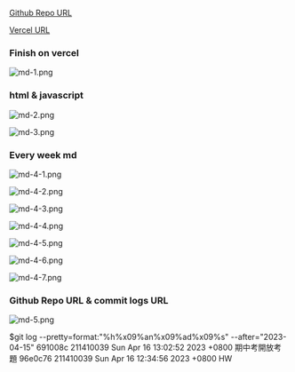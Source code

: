[Github Repo URL](https://github.com/211410039/1112-1N-js-demo-id)

[Vercel URL](https://1112-1-n-js-demo-id.vercel.app/)

### Finish on vercel 

![md-1.png](https://qmfqlvkbasosvmqhicrw.supabase.co/storage/v1/object/public/demo-39/md_img/md-1.png?t=2023-04-16T04%3A38%3A33.871Z)

### html & javascript

![md-2.png](https://qmfqlvkbasosvmqhicrw.supabase.co/storage/v1/object/public/demo-39/md_img/md-2.png?t=2023-04-16T04%3A38%3A33.871Z)

![md-3.png](https://qmfqlvkbasosvmqhicrw.supabase.co/storage/v1/object/public/demo-39/md_img/md-3.png?t=2023-04-16T04%3A38%3A33.871Z)

### Every week md 

![md-4-1.png](https://qmfqlvkbasosvmqhicrw.supabase.co/storage/v1/object/public/demo-39/md_img/md-4-1.png?t=2023-04-16T04%3A38%3A33.871Z)

![md-4-2.png](https://qmfqlvkbasosvmqhicrw.supabase.co/storage/v1/object/public/demo-39/md_img/md-4-2.png?t=2023-04-16T04%3A38%3A33.871Z)

![md-4-3.png](https://qmfqlvkbasosvmqhicrw.supabase.co/storage/v1/object/public/demo-39/md_img/md-4-3.png?t=2023-04-16T04%3A38%3A33.871Z)

![md-4-4.png](https://qmfqlvkbasosvmqhicrw.supabase.co/storage/v1/object/public/demo-39/md_img/md-4-4.png?t=2023-04-16T04%3A38%3A33.871Z)

![md-4-5.png](https://qmfqlvkbasosvmqhicrw.supabase.co/storage/v1/object/public/demo-39/md_img/md-4-5.png?t=2023-04-16T04%3A38%3A33.871Z)

![md-4-6.png](https://qmfqlvkbasosvmqhicrw.supabase.co/storage/v1/object/public/demo-39/md_img/md-4-6.png?t=2023-04-16T04%3A38%3A33.871Z)

![md-4-7.png](https://qmfqlvkbasosvmqhicrw.supabase.co/storage/v1/object/public/demo-39/md_img/md-4-7.png?t=2023-04-16T04%3A38%3A33.871Z)

###  Github Repo URL & commit logs URL

![md-5.png](https://qmfqlvkbasosvmqhicrw.supabase.co/storage/v1/object/public/demo-39/md_img/md-5.png?t=2023-04-16T04%3A38%3A33.871Z)

$git log --pretty=format:"%h%x09%an%x09%ad%x09%s" --after="2023-04-15"
691008c 211410039       Sun Apr 16 13:02:52 2023 +0800  期中考開放考題
96e0c76 211410039       Sun Apr 16 12:34:56 2023 +0800  HW